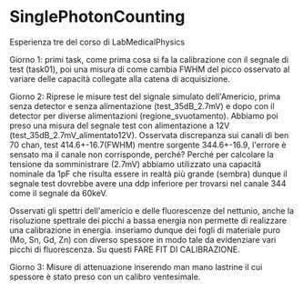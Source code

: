 # SinglePhotonCounting
Esperienza tre del corso di LabMedicalPhysics

Giorno 1: 
primi task, come prima cosa si fa la calibrazione con il segnale di test (task01),  poi una misura di come cambia FWHM del picco osservato al variare delle capacità collegate alla catena di acquisizione.

Giorno 2:
Riprese le misure test del signale simulato dell'Americio, prima senza detector e senza alimentazione (test_35dB_2.7mV) e dopo con il detector per diverse alimentazioni (regione_svuotamento).
Abbiamo poi preso una misura del segnale test con alimentazione a 12V (test_35dB_2.7mV_alimentato12V). 
Osservata discrepanza sui canali di ben 70 chan, test 414.6+-16.7(FWHM) mentre sorgente 344.6+-16.9, l'errore è sensato ma il canale non corrisponde, perché? Perché per calcolare la tensione da somministrare (2.7mV) abbiamo utilizzato una capacità nominale da 1pF che risulta essere in realtà più grande (sembra) dunque il segnale test dovrebbe avere una ddp inferiore per trovarsi nel canale 344 come il segnale da 60keV.

Osservati gli spettri dell'americio e delle fluorescenze del nettunio, anche la risoluzione spettrale dei picchi a bassa energia non permette di realizzare una calibrazione in energia. inseriamo dunque dei fogli di materiale puro (Mo, Sn, Gd, Zn) con diverso spessore in modo tale da evidenziare vari picchi di fluorescenza. Su questi FARE FIT DI CALIBRAZIONE.

Giorno 3:
Misure di attenuazione inserendo man mano lastrine il cui spessore è stato preso con un calibro ventesimale.
